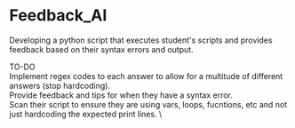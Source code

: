 # Feedback_AI
Developing a python script that executes student's scripts and provides feedback based on their syntax errors and output.

TO-DO \
  Implement regex codes to each answer to allow for a multitude of different answers (stop hardcoding). \
  Provide feedback and tips for when they have a syntax error. \
  Scan their script to ensure they are using vars, loops, fucntions, etc and not just hardcoding the expected print lines. \
  
